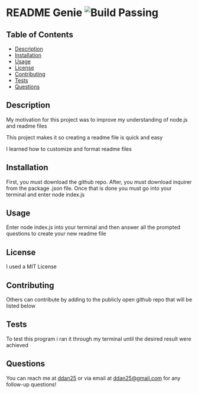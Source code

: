 # README Genie ![Build Passing](https://img.shields.io/badge/Build_Passing-green)

## Table of Contents
- [Description](#description)
- [Installation](#installation)
- [Usage](#usage)
- [License](#license)
- [Contributing](#contributing)
- [Tests](#tests)
- [Questions](#questions)

## Description
My motivation for this project was to improve my understanding of node.js and readme files

This project makes it so creating a readme file is quick and easy

I learned how to customize and format readme files

## Installation
First, you must download the github repo. After, you must download inquirer from the package .json file. Once that is done you must go into your terminal and enter node index.js

## Usage
Enter node index.js into your terminal and then answer all the prompted questions to create your new readme file

## License
I used a MIT License

## Contributing
Others can contribute by adding to the publicly open github repo that will be listed below
    
## Tests
To test this program i ran it through my terminal until the desired result were achieved
    
## Questions
You can reach me at [ddan25](https://github.com/ddan25) or via email at ddan25@gmail.com for any follow-up questions!